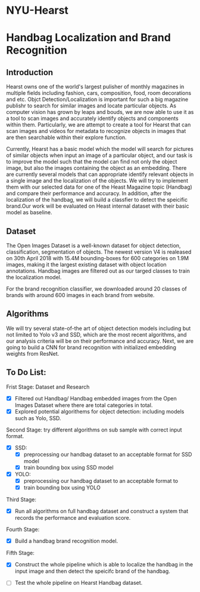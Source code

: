 # NYU-Hearst
# Handbag Localization and Brand Recognition
## Introduction
Hearst owns one of the world's largest pulisher of monthly magazines in multiple fields including fashion, cars, composition, food, room decorations and etc. Objct Detection/Localization is important for such a big magazine publishr to search for similar images and locate particular objects. As computer vision has grown by leaps and bouds, we are now able to use it as a tool to scan images and accurately identify objects and components within them. Particularly, we are attempt to create a tool for Hearst that can scan images and videos for metadata to recognize objects in images that are then searchable within their explore function.

Currently, Hearst has a basic model which the model will search for pictures of similar objects when input an image of a particular object, and our task is to improve the model such that the model can find not only the object image, but also the images containing the object as an embedding. There are currently several models that can appropriate identify relevant objects in a single image and the localization of the objects. We will try to implement them with our selected data for one of the Heast Magazine topic (Handbag) and compare their performance and accuracy. In addition, after the localization of the handbag, we will build a classfier to detect the speicific brand.Our work will be evaluated on Heast internal dataset with their basic model as baseline. 



## Dataset
The Open Images Dataset is a well-known dataset for object detection, classification, segmentation of objects. The newest version V4 is realeased on 30th April 2018 with 15.4M bounding-boxes for 600 categories on 1.9M images, making it the largest existing dataset with object location annotations. Handbag images are filtered out as our targed classes to train the localization model. 

For the brand recognition classifier, we downloaded around 20 classes of brands with around 600 images in each brand from website.


## Algorithms
We will try several state-of-the art of object detection models including but not limited to Yolo v3 and SSD, which are the most recent algorithms, and our analysis criteria will be on their performance and accuracy. 
Next, we are going to build a CNN for brand recognition with initialized embedding weights from ResNet.

## To Do List:
Frist Stage: Dataset and Research
- [x] Filtered out Handbag/ Handbag embedded images from the Open Images Dataset where there are total categories in total.
- [x] Explored potential algorithems for object detection: including models such as Yolo, SSD.

Second Stage: try different algorithms on sub sample with correct input format.
- [x] SSD:
  - [x] preprocessing our handbag dataset to an acceptable format for SSD model
  - [x] train bounding box using SSD model
- [x] YOLO:
  - [x] preprocessing our handbag dataset to an acceptable format to <object-class> <x> <y> <width> <height>
  - [x] train bounding box using YOLO
  
Third Stage: 
- [x] Run all algorithms on full handbag dataset and construct a system that records the performance and evaluation score.

Fourth Stage:
- [x] Build a handbag brand recognition model.

Fifth Stage:
- [x] Construct the whole pipeline which is able to localize the handbag in the input image and then detect the speicifc brand of the handbag.
- [ ] Test the whole pipeline on Hearst Handbag dataset.


